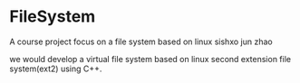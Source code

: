 # FileSystem
A course project focus on a file system based on linux
sishxo 
jun zhao

we would develop a virtual file system based on linux second extension file system(ext2) using C++.
